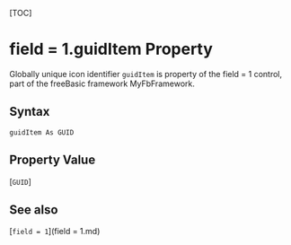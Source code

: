 [TOC]
# field = 1.guidItem Property
Globally unique icon identifier
`guidItem` is property of the field = 1 control, part of the freeBasic framework MyFbFramework.
## Syntax
```freeBasic
guidItem As GUID
```
## Property Value
[`GUID`]
## See also
[`field = 1`](field = 1.md)
